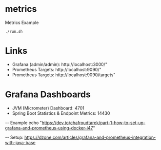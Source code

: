 # metrics
Metrics Example


```
./run.sh
```

# Links
- Grafana (admin/admin): http://localhost:3000/"
- Prometheus Targets: http://localhost:9090/"
- Prometheus Targets: http://localhost:9090/targets"


# Grafana Dashboards
- JVM (Micrometer) Dashboard: 4701
- Spring Boot Statistics & Endpoint Metrics: 14430


-- Example echo "https://dev.to/chafroudtarek/part-1-how-to-set-up-grafana-and-prometheus-using-docker-i47"


-- Setup: https://dzone.com/articles/grafana-and-prometheus-integration-with-java-base

